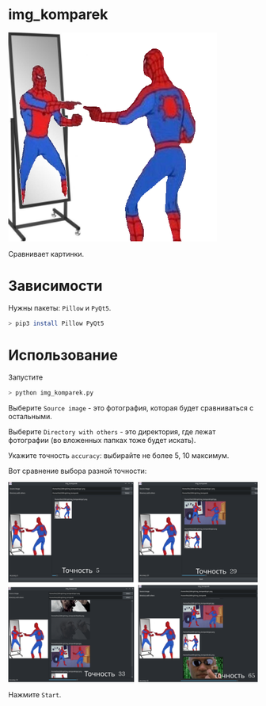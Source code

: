 # img_komparek

![](./imgs/ico.png)

Сравнивает картинки.

# Зависимости

Нужны пакеты: `Pillow` и `PyQt5`.

``` bash
> pip3 install Pillow PyQt5
``` 

# Использование

Запустите

``` bash
> python img_komparek.py
```

Выберите `Source image` - это фотография, которая будет сравниваться с остальными.

Выберите `Directory with others` - это директория, где лежат фотографии (во вложенных папках тоже будет искать).

Укажите точность `accuracy`: выбирайте не более 5, 10 максимум. 

Вот сравнение выбора разной точности:

![](./imgs/accuracy_test.png)

Нажмите `Start`. 
